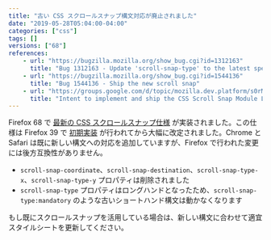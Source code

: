 ```yaml
---
title: "古い CSS スクロールスナップ構文対応が廃止されました"
date: "2019-05-28T05:04:00-04:00"
categories: ["css"]
tags: []
versions: ["68"]
references:
    - url: "https://bugzilla.mozilla.org/show_bug.cgi?id=1312163"
      title: "Bug 1312163 - Update 'scroll-snap-type' to the latest specification and drop support for 'scroll-snap-type-x' and 'scroll-snap-type-y'"
    - url: "https://bugzilla.mozilla.org/show_bug.cgi?id=1544136"
      title: "Bug 1544136 - Ship the new scroll snap"
    - url: "https://groups.google.com/d/topic/mozilla.dev.platform/s0rMvOBnO_4/discussion"
      title: "Intent to implement and ship the CSS Scroll Snap Module Level 1 and unship old scroll snap properties"
---
```

Firefox 68 で [最新の CSS スクロールスナップ仕様](https://drafts.csswg.org/css-scroll-snap-1/) が実装されました。この仕様は Firefox 39 で [初期実装](https://hacks.mozilla.org/2015/09/scroll-snapping-explained/) が行われてから大幅に改定されました。Chrome と Safari は既に新しい構文への対応を追加していますが、Firefox で行われた変更には後方互換性がありません。

* `scroll-snap-coordinate`、`scroll-snap-destination`、`scroll-snap-type-x`、`scroll-snap-type-y` プロパティは削除されました
* `scroll-snap-type` プロパティはロングハンドとなったため、`scroll-snap-type:mandatory` のような古いショートハンド構文は動かなくなります

もし既にスクロールスナップを活用している場合は、新しい構文に合わせて適宜スタイルシートを更新してください。
